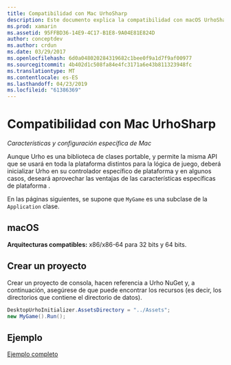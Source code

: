```yaml
---
title: Compatibilidad con Mac UrhoSharp
description: Este documento explica la compatibilidad con macOS UrhoSharp. Describe cómo crear un proyecto y proporciona un vínculo al código de ejemplo.
ms.prod: xamarin
ms.assetid: 95FFBD36-14E9-4C17-B1E8-9A04E81E824D
author: conceptdev
ms.author: crdun
ms.date: 03/29/2017
ms.openlocfilehash: 6d0a048020284319682c1bee0f9a1d7f9af00977
ms.sourcegitcommit: 4b402d1c508fa84e4fc3171a6e43b811323948fc
ms.translationtype: MT
ms.contentlocale: es-ES
ms.lasthandoff: 04/23/2019
ms.locfileid: "61386369"
---
```

# <a name="urhosharp-mac-support"></a>Compatibilidad con Mac UrhoSharp

_Características y configuración específica de Mac_

Aunque Urho es una biblioteca de clases portable, y permite la misma API que se usará en toda la plataforma distintos para la lógica de juego, deberá inicializar Urho en su controlador específico de plataforma y en algunos casos, deseará aprovechar las ventajas de las características específicas de plataforma .

En las páginas siguientes, se supone que `MyGame` es una subclase de la `Application` clase.

## <a name="macos"></a>macOS

**Arquitecturas compatibles:** x86/x86-64 para 32 bits y 64 bits.

## <a name="creating-a-project"></a>Crear un proyecto

Crear un proyecto de consola, hacen referencia a Urho NuGet y, a continuación, asegúrese de que puede encontrar los recursos (es decir, los directorios que contiene el directorio de datos).

```csharp
DesktopUrhoInitializer.AssetsDirectory = "../Assets";
new MyGame().Run();
```

## <a name="example"></a>Ejemplo

[Ejemplo completo](https://github.com/xamarin/urho-samples/tree/master/FeatureSamples/Cocoa)


